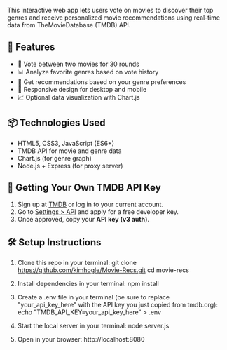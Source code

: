 This interactive web app lets users vote on movies to discover their top genres and receive personalized movie recommendations using real-time data from TheMovieDatabase (TMDB) API.



## 🚀 Features
- 🔁 Vote between two movies for 30 rounds
- 📊 Analyze favorite genres based on vote history
- 🎯 Get recommendations based on your genre preferences
- 📱 Responsive design for desktop and mobile
- 📈 Optional data visualization with Chart.js



## 📦 Technologies Used
- HTML5, CSS3, JavaScript (ES6+)
- TMDB API for movie and genre data
- Chart.js (for genre graph)
- Node.js + Express (for proxy server)



## 🔐 Getting Your Own TMDB API Key

1. Sign up at [TMDB](https://www.themoviedb.org/signup) or log in to your current account.
2. Go to [Settings > API](https://www.themoviedb.org/settings/api) and apply for a free developer key.
3. Once approved, copy your **API key (v3 auth)**.



## 🛠️ Setup Instructions

1. Clone this repo in your terminal:
git clone https://github.com/kimhogle/Movie-Recs.git
cd movie-recs

2. Install dependencies in your terminal:
npm install

3. Create a .env file in your terminal (be sure to replace "your_api_key_here" with the API key you just copied from tmdb.org):
echo "TMDB_API_KEY=your_api_key_here" > .env

4. Start the local server in your terminal:
node server.js

5. Open in your browser:
http://localhost:8080